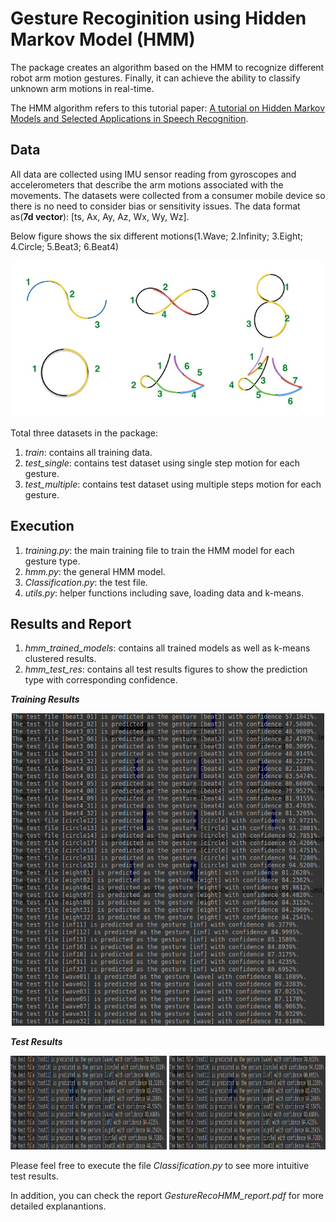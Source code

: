 # Gesture Recoginition using Hidden Markov Model (HMM)

The package creates an algorithm based on the HMM to recognize different robot arm motion gestures. Finally, it can achieve the ability to classify unknown arm motions in real-time.       

The HMM algorithm refers to this tutorial paper: [A tutorial on Hidden Markov Models and Selected Applications in Speech Recognition](http://www.ece.ucsb.edu/Faculty/Rabiner/ece259/Reprints/tutorial%20on%20hmm%20and%20applications.pdf).

Data
-----
All data are collected using IMU sensor reading from gyroscopes and accelerometers that describe the arm motions associated with the movements. The datasets were collected from a consumer mobile device so there is no need to consider bias or sensitivity issues. The data format as(**7d vector**): [ts, Ax, Ay, Az, Wx, Wy, Wz].      

Below figure shows the six different motions(1.Wave; 2.Infinity; 3.Eight; 4.Circle; 5.Beat3; 6.Beat4)
<div align=center>
  <img width="500" height="250" src="./gesture_fig.png", alt="gesture"/>
</div>

Total three datasets in the package:     
1. _train_: contains all training data.
2. _test_single_: contains test dataset using single step motion for each gesture.
3. _test_multiple_: contains test dataset using multiple steps motion for each gesture.


Execution
---------
1. _training.py_: the main training file to train the HMM model for each gesture type.
2. _hmm.py_: the general HMM model.
3. _Classification.py_: the test file.
4. _utils.py_: helper functions including save, loading data and k-means.



Results and Report
-------
1. _hmm_trained_models_: contains all trained models as well as k-means clustered results.
2. _hmm_test_res_: contains all test results figures to show the prediction type with corresponding confidence.

**_Training Results_**
<div align=center>
  <img width="500" height="500" src="./hmm_test_res/training.png", alt="training results"/>
</div>

**_Test Results_**
<p >
   <img width="250" height="150" src="./hmm_test_res/test_single.png", alt="test(single) results"/>
   <img width="250" height="150" src="./hmm_test_res/test_single.png", alt="test(single) results"/>
</p>

Please feel free to execute the file _Classification.py_ to see more intuitive test results.

In addition, you can check the report _GestureRecoHMM_report.pdf_ for more detailed explanantions.
